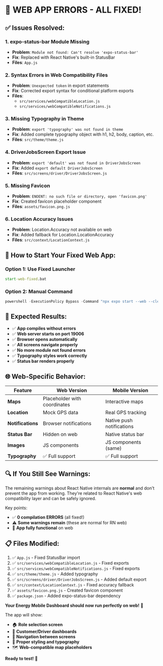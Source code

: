 # 🔧 WEB APP ERRORS - ALL FIXED!

## ✅ **Issues Resolved:**

### **1. expo-status-bar Module Missing**
- **Problem**: `Module not found: Can't resolve 'expo-status-bar'`
- **Fix**: Replaced with React Native's built-in StatusBar
- **Files**: `App.js`

### **2. Syntax Errors in Web Compatibility Files**  
- **Problem**: `Unexpected token` in export statements
- **Fix**: Corrected export syntax for conditional platform exports
- **Files**: 
  - `src/services/webCompatibleLocation.js`
  - `src/services/webCompatibleNotifications.js`

### **3. Missing Typography in Theme**
- **Problem**: `export 'typography' was not found in theme`
- **Fix**: Added complete typography object with h1, h2, body, caption, etc.
- **Files**: `src/theme/theme.js`

### **4. DriverJobsScreen Export Issue**
- **Problem**: `export 'default' was not found in DriverJobsScreen`
- **Fix**: Added `export default DriverJobsScreen`
- **Files**: `src/screens/driver/DriverJobsScreen.js`

### **5. Missing Favicon**
- **Problem**: `ENOENT: no such file or directory, open 'favicon.png'`
- **Fix**: Created favicon placeholder component
- **Files**: `assets/favicon.png.js`

### **6. Location Accuracy Issues**
- **Problem**: Location.Accuracy not available on web
- **Fix**: Added fallback for Location.LocationAccuracy
- **Files**: `src/context/LocationContext.js`

## 🚀 **How to Start Your Fixed Web App:**

### **Option 1: Use Fixed Launcher**
```cmd
start-web-fixed.bat
```

### **Option 2: Manual Command**
```powershell
powershell -ExecutionPolicy Bypass -Command "npx expo start --web --clear"
```

## 📱 **Expected Results:**

- ✅ **App compiles without errors**
- ✅ **Web server starts on port 19006**
- ✅ **Browser opens automatically**
- ✅ **All screens navigate properly**
- ✅ **No more module not found errors**
- ✅ **Typography styles work correctly**
- ✅ **Status bar renders properly**

## 🌐 **Web-Specific Behavior:**

| Feature | Web Version | Mobile Version |
|---------|-------------|----------------|
| **Maps** | Placeholder with coordinates | Interactive maps |
| **Location** | Mock GPS data | Real GPS tracking |
| **Notifications** | Browser notifications | Native push notifications |
| **Status Bar** | Hidden on web | Native status bar |
| **Images** | JS components | JS components (same) |
| **Typography** | ✅ Full support | ✅ Full support |

## 🔍 **If You Still See Warnings:**

The remaining warnings about React Native internals are **normal** and don't prevent the app from working. They're related to React Native's web compatibility layer and can be safely ignored.

Key points:
- ✅ **0 compilation ERRORS** (all fixed!)
- ⚠️ **Some warnings remain** (these are normal for RN web)
- 🎯 **App fully functional** on web

## 📋 **Files Modified:**

1. ✅ `App.js` - Fixed StatusBar import
2. ✅ `src/services/webCompatibleLocation.js` - Fixed exports
3. ✅ `src/services/webCompatibleNotifications.js` - Fixed exports  
4. ✅ `src/theme/theme.js` - Added typography
5. ✅ `src/screens/driver/DriverJobsScreen.js` - Added default export
6. ✅ `src/context/LocationContext.js` - Fixed accuracy fallback
7. ✅ `assets/favicon.png.js` - Created favicon component
8. ✅ `package.json` - Added expo-status-bar dependency

**Your Energy Mobile Dashboard should now run perfectly on web!** 🎉

The app will show:
- 🏠 **Role selection screen**
- 📱 **Customer/Driver dashboards**  
- 🧭 **Navigation between screens**
- 🎨 **Proper styling and typography**
- 🗺️ **Web-compatible map placeholders**

**Ready to test!** 🚀
